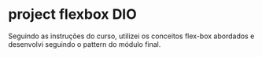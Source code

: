 # project flexbox DIO

Seguindo as instruções do curso, utilizei os conceitos flex-box  abordados e desenvolvi seguindo o pattern do módulo final.